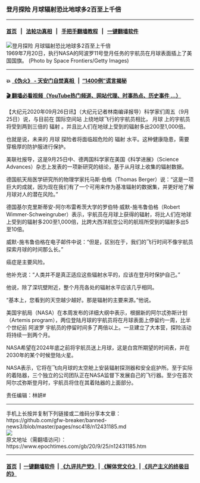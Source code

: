 ### 登月探险 月球辐射恐比地球多2百至上千倍
------------------------

#### [首页](https://github.com/gfw-breaker/banned-news3/blob/master/README.md) &nbsp;&nbsp;|&nbsp;&nbsp; [法轮功真相](https://github.com/begood0513/basic/blob/master/README.md)  &nbsp;&nbsp;|&nbsp;&nbsp; [手把手翻墙教程](https://github.com/gfw-breaker/guides/wiki)  &nbsp;&nbsp;|&nbsp;&nbsp; [一键翻墙软件](https://github.com/gfw-breaker/nogfw/blob/master/README.md)  



<div><img alt="登月探险 月球辐射恐比地球多2百至上千倍" class="attachment-djy_600_400 size-djy_600_400 wp-post-image" src="https://i.epochtimes.com/assets/uploads/2019/07/GettyImages-1141653854-600x400.jpg"/>
<div class="caption">
 1969年7月20日，执行NASA的阿波罗11号登月任务的宇航员在月球表面插上了美国国旗。 (Photo by Space Frontiers/Getty Images)
</div></div><hr/>

#### 💥 [《伪火》 - 天安门自焚真相 ](http://158.247.195.190:10000/videos/blog/weihuo.html)&nbsp; |&nbsp; [“1400例”谎言揭秘  ](http://158.247.195.190:10000/videos/blog/jiexi1400.html)

#### [ 🎬  翻墙必看视频（YouTube热门频道、网站代理、时事热点、历史事件 ...）](https://github.com/gfw-breaker/links/blob/master/banned.md)

<div><p>
 【大纪元2020年09月26日讯】（大纪元记者林南编译报导）科学家们周五（9月25日）说，与目前在
 <ok href="https://www.epochtimes.com/gb/tag/%E5%9B%BD%E9%99%85%E7%A9%BA%E9%97%B4%E7%AB%99.html">
  国际空间站
 </ok>
 上绕地球飞行的宇航员相比，
 <ok href="https://www.epochtimes.com/gb/tag/%E6%9C%88%E7%90%83.html">
  月球
 </ok>
 上的宇航员将受到两到三倍的
 <ok href="https://www.epochtimes.com/gb/tag/%E8%BE%90%E5%B0%84.html">
  辐射
 </ok>
 。并且比人们在地球上受到的辐射多出200至1,000倍。
</p>
<p>
 也就是说，未来的
 <ok href="https://www.epochtimes.com/gb/tag/%E6%9C%88%E7%90%83.html">
  月球
 </ok>
 探险者将面临超危险的
 <ok href="https://www.epochtimes.com/gb/tag/%E8%BE%90%E5%B0%84.html">
  辐射
 </ok>
 水平。这种健康隐患，需要穿极厚的防护服进行保护。
</p>
<p>
 美联社报导，这是9月25日中、德两国科学家在美国《科学进展》（Science Advances）杂志上发表的一项新研究的结论，基于从月球上收集的辐射数据。
</p>
<p>
 德国航天局医学研究所的物理学家托马斯·伯格（Thomas Berger）说：“这是一项巨大的成就，因为现在我们有了一个可用来作为基准辐射的数据集，并更好地了解月球对人的潜在风险。”
</p>
<p>
 德国基尔克里斯蒂安-阿尔布雷希茨大学的罗伯特·威默-施韦鲁伯格（Robert Wimmer-Schweingruber）表示，宇航员在月球上获得的辐射，将比人们在地球上受到的辐射多200至1,000倍，比跨大西洋航空公司的航班所受到的辐射多出5至10倍。
</p>
<p>
 威默-施韦鲁伯格在电子邮件中说：“但是，区别在于，我们的飞行时间不像宇航员探索月球的时间那么长。”
</p>
<p>
 癌症是主要风险。
</p>
<p>
 他补充说：“人类并不是真正适应这些辐射水平的，应该在登月时保护自己。”
</p>
<p>
 他说，除了深坑壁附近，整个月亮各处的辐射水平应该几乎相同。
</p>
<p>
 “基本上，您看到的天空越少越好。那是辐射的主要来源。”他说。
</p>
<p>
 美国宇航局（NASA）在本周发布的详细大纲中表示，根据新的阿尔忒弥斯计划（Artemis program），两位登陆月球的宇航员将在月球表面上停留约一周，比半个世纪前
 <ok href="https://www.epochtimes.com/gb/tag/%E9%98%BF%E6%B3%A2%E7%BD%97.html">
  阿波罗
 </ok>
 宇航员的停留时间多了两倍以上。一旦建立了大本营，探险活动将持续一到两个月。
</p>
<p>
 NASA希望在2024年底之前将宇航员送上月球，这是白宫所期望的时间表，并在2030年的某个时候登陆火星。
</p>
<p>
 NASA表示，它将在飞向月球的太空舱上安装辐射探测器和安全庇护所。至于实际的着陆器，三个独立的公司团队正在NASA监督下发展自己的飞行器。至少在首次阿尔忒弥斯登月时，宇航员将住在其着陆器的上面部分。
</p>
<p>
 责任编辑：林妍#
</p>
</div>
<hr/>
手机上长按并复制下列链接或二维码分享本文章：<br/>
https://github.com/gfw-breaker/banned-news3/blob/master/pages/nsc418/n12431185.md <br/>
<a href='https://github.com/gfw-breaker/banned-news3/blob/master/pages/nsc418/n12431185.md'><img src='https://github.com/gfw-breaker/banned-news3/blob/master/pages/nsc418/n12431185.md.png'/></a> <br/>
原文地址（需翻墙访问）：https://www.epochtimes.com/gb/20/9/25/n12431185.htm


------------------------
#### [首页](https://github.com/gfw-breaker/banned-news3/blob/master/README.md) &nbsp;|&nbsp; [一键翻墙软件](https://github.com/gfw-breaker/nogfw/blob/master/README.md) &nbsp;| [《九评共产党》](https://github.com/gfw-breaker/9ping.md/blob/master/README.md#九评之一评共产党是什么) | [《解体党文化》](https://github.com/gfw-breaker/jtdwh.md/blob/master/README.md) | [《共产主义的终极目的》](https://github.com/gfw-breaker/gczydzjmd.md/blob/master/README.md)


<img src='http://gfw-breaker.win/banned-news3/pages/nsc418/n12431185.md' width='0px' height='0px'/>